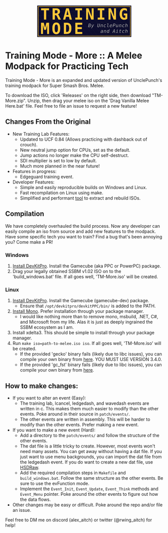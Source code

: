 ﻿<p align="center"><img src="Logos/Training-Mode-banner.png"  alt=""  width="300"/></p>

# Training Mode - More :: A Melee Modpack for Practicing Tech

Training Mode - More is an expanded and updated version of UnclePunch's training modpack for Super Smash Bros. Melee.

To download the ISO, click 'Releases' on the right side, then download "TM-More.zip".
Unzip, then drag your melee iso on the 'Drag Vanilla Melee Here.bat' file.
Feel free to file an issue to request a new feature!

## Changes From the Original
- New Training Lab Features:
    - Updated to UCF 0.84 (Allows practicing with dashback out of crouch).
    - New neutral jump option for CPUs, set as the default.
    - Jump actions no longer make the CPU self-destruct.
    - SDI multiplier is set to low by default.
    - Much more planned in the near future!
- Features in progress:
    - Edgeguard training event.
- Developer Features:
    - Simple and easily reproducible builds on Windows and Linux.
    - Fast recompilation on Linux using make.
    - Simplified and performant [tool](https://github.com/AlexanderHarrison/gc_fst) to extract and rebuild ISOs.

## Compilation

We have completely overhauled the build process.
Now any developer can easily compile an iso from source and add new features to the modpack.
Have some specific tech you want to train? Find a bug that's been annoying you? Come make a PR!

### Windows
1. [Install DevKitPro](https://github.com/devkitPro/installer/releases/latest). Install the Gamecube (aka PPC or PowerPC) package.
2. Drag your legally obtained SSBM v1.02 ISO on to the 'build_windows.bat' file. If all goes well, 'TM-More.iso' will be created.

### Linux
1. [Install DevKitPro](https://devkitpro.org/wiki/Getting_Started#Unix-like_platforms). Install the Gamecube (gamecube-dev) package.
    - Ensure that `/opt/devkitpro/devkitPPC/bin/` is added to the PATH.
2. [Install Mono](https://www.mono-project.com/download/stable/#download-lin). Prefer installation through your package manager.
    - I would like nothing more than to remove mono, msbuild, .NET, C#, and Microsoft from my life. 
    Alas it is just as deeply ingrained the SSBM ecosystem as I am.
3. Install xdelta3. This should be simple to install through your package manager.
4. Run `make iso=path-to-melee.iso iso`. If all goes well, 'TM-More.iso' will be created.
    - If the provided 'gecko' binary fails (likely due to libc issues), you can compile your own binary from [here](https://github.com/JLaferri/gecko). YOU MUST USE VERSION 3.4.0.
    - If the provided 'gc_fst' binary fails (likely due to libc issues), you can compile your own binary from [here](https://github.com/AlexanderHarrison/gc_fst).

## How to make changes:  
- If you want to alter an event (Easy):
    - The training lab, lcancel, ledgedash, and wavedash events are written in c. This makes them much easier to modify than the other events. Poke around in their source in `patch/events/`.
    - The other events are written in assembly. This will be harder to modify than the other events. Prefer making a new event.
- If you want to make a new event (Hard):
    - Add a directory to the `patch/events/` and follow the structure of the other events.
    - The dat file is a little tricky to create. However, most events won't need many assets. You can get away without having a dat file. If you just want to use menu backgrounds, you can import the dat file from the ledgedash event. If you do want to create a new dat file, use [HSDRaw](https://github.com/Ploaj/HSDLib).
    - Add the required compilation steps in `Makefile` and `build_windows.bat`. Follow the same structure as the other events. Be sure to use the evFunction mode.
    - Implement the `Event_Init`, `Event_Update`, `Event_Think` methods and `Event_Menu` pointer. Poke around the other events to figure out how the data flows.
- Other changes may be easy or difficult. Poke around the repo and/or file an issue.

Feel free to DM me on discord (alex_aitch) or twitter (@rwing_aitch) for help!
